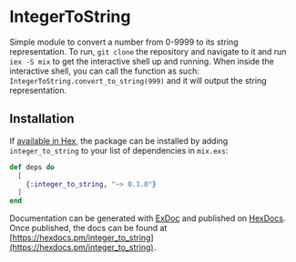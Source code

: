 # IntegerToString

Simple module to convert a number from 0-9999 to its string representation. To run, `git clone` the repository and navigate to it and run `iex -S mix` to get the interactive shell up and running. When inside the interactive shell, you can call the function as such: `IntegerToString.convert_to_string(999)` and it will output the string representation.

## Installation

If [available in Hex](https://hex.pm/docs/publish), the package can be installed
by adding `integer_to_string` to your list of dependencies in `mix.exs`:

```elixir
def deps do
  [
    {:integer_to_string, "~> 0.1.0"}
  ]
end
```

Documentation can be generated with [ExDoc](https://github.com/elixir-lang/ex_doc)
and published on [HexDocs](https://hexdocs.pm). Once published, the docs can
be found at [https://hexdocs.pm/integer_to_string](https://hexdocs.pm/integer_to_string).

